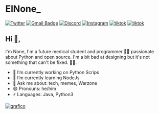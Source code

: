 # ElNone_ 
[![Twitter](https://img.shields.io/badge/@ElNone-1DA1F2?style=for-the-badge&logo=twitter&logoColor=white)](https://twitter.com/ElNone_) [![Gmail Badge](https://img.shields.io/badge/hec11gr@gmail.com-D14836?style=for-the-badge&logo=gmail&logoColor=white)](mailto:hec11gr@gmail.com) [![Discord](https://img.shields.io/badge/@ElNone-5865F2?style=for-the-badge&logo=discord&logoColor=white)](https://discord.gg/zSJQHVmnSA) [![Instagram](https://img.shields.io/badge/ElNone-E4405F?style=for-the-badge&logo=instagram&logoColor=white)](https://instagram.com/elnone._) [![tiktok](https://img.shields.io/badge/ElNone-000000?style=for-the-badge&logo=tiktok&logoColor=white)](https://tiktok.com/@elnone_) [![tiktok](https://hits.seeyoufarm.com/api/count/incr/badge.svg?url=https%3A%2F%2Fgithub.com%2FNoneUwU1212%2Fhit-counter)](https://tiktok.com/@elnone_) 

## Hi 👋, 
I'm None, I'm a future medical student and programmer 👨‍💻 passionate about Python and open source. I'm a bit bad at designing but it's not something that can't be fixed.
🏄‍♂️. 

-   🔭 I’m currently working on Python Scrips
-   🌱 I’m currently learning NodeJs
-   💬 Ask me about: tech, memes, Warzone
-   😄 Pronouns: he/him
-   ⚡ Languages: Java, Python3

[![grafico](https://github-readme-stats.vercel.app/api/top-langs/?username=NoneUwU)](https://github.com/NoneUwU)

<!--
https://github.com/alexandresanlim/Badges4-README.md-Profile#-social-
https://github.com/kautukkundan/Awesome-Profile-README-templates
-->